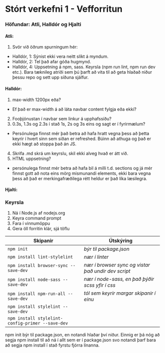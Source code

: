 # Stórt verkefni 1 - Vefforritun
### Höfundar: Atli, Halldór og Hjalti

#### Atli:
1. Svör við öðrum spurningum hér:
  * Halldór, 1: Sýnist ekki vera neitt slíkt á myndum.
  * Halldór, 2: Tel það afar góða hugmynd.
  * Halldór, 4: Uppsetning á npm, sass. Keyrsla (npm run lint, npm run dev etc.). Bara tæknileg atriði sem þú þarft að vita til að geta hlaðað niður þessu repo og sett upp síðuna sjálfur.

#### Halldór:  
1. max-width 1200px eða?
  * Ef það er max-width á að láta navbar content fylgja eða ekki?
2. Fooþjónustan í navbar sem linkur á upphafssíðu?
3. 0.3s, 1.3s og 2.3s í stað 1s, 2s og 3s eins og sagt er í fyrirmælum?
  * Persónulega finnst mér það betra að hafa hratt vegna þess að þetta keyrir í hvert sinn sem síðan er refreshed. Búinn að athuga og það er ekki hægt að stoppa það án JS.
4. Skrifa .md skrá um keyrslu, skil ekki alveg hvað er átt við.
5. HTML uppsetning?
  * persónulega finnst mér betra að hafa bil á milli t.d. sections og já mér finnst gott að nota eins mörg mismunandi elements, ekki bara vegna þess að það er merkingafræðilega rétt heldur er það líka læsilegra.


#### Hjalti:



### Keyrsla
1. Ná í Node.js af nodejs.org
2. Keyra command prompt
3. Fara í vinnumöppu
4. Gera öll forritin klár, sjá töflu

Skipanir | Útskýring
--- | ---
`npm init` | _býr til package.json_
`npm install lint-stylelint` | _nær í linter_
`npm install browser-sync --save-dev` | _nær í browser sync og vistar það undir dev script_
`npm install node-sass --save-dev` | _nær í node-sass, en það þýðir scss yfir í css_
`npm install npm-run-all --save-dev` | _tól sem keyrir margar skipanir í einu_
`npm install stylelint --save-dev` |
`npm install stylelint-config-primer --save-dev` |

npm init býr til package.json, en notandi hlaðar því niður. Einnig er þá nóg að segja npm install til að ná í allt sem er í package.json svo notandi þarf bara að segja npm install í stað fyrstu fjórra línanna.
